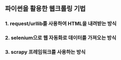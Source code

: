 ## 파이썬을 활용한 웹크롤링 기법

### 1. request/urllib를 사용하여 HTML을 내려받는 방식  
### 2. selenium으로 웹 자동화로 데이터를 가져오는 방식  
### 3. scrapy 프레임워크를 사용하는 방식
